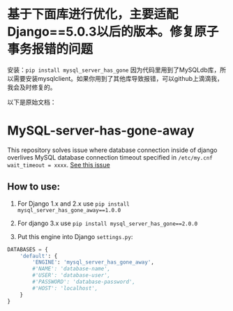 # 基于下面库进行优化，主要适配Django==5.0.3以后的版本。修复原子事务报错的问题

安装：`pip install mysql_server_has_gone`
因为代码里用到了MySQLdb库，所以需要安装mysqlclient。如果你用到了其他库导致报错，可以github上滴滴我，我会及时修复的。

以下是原始文档：

# MySQL-server-has-gone-away

This repository solves issue where database connection inside of django overlives MySQL database connection timeout specified in `/etc/my.cnf` `wait_timeout = xxxx`. [See this issue](https://stackoverflow.com/questions/26958592/django-after-upgrade-mysql-server-has-gone-away)


## How to use:
1. For Django 1.x and 2.x use `pip install mysql_server_has_gone_away==1.0.0`

1. For django 3.x use `pip install mysql_server_has_gone==2.0.0`

1. Put this engine into Django `settings.py`:

```python
DATABASES = {
	'default': {
		'ENGINE': 'mysql_server_has_gone_away', 
		#'NAME': 'database-name',
		#'USER': 'database-user',
		#'PASSWORD': 'database-password',
		#'HOST': 'localhost',
	}
}
```

